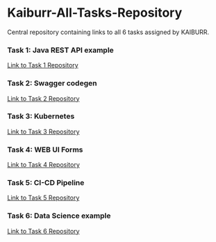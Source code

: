 # Kaiburr-All-Tasks-Repository
Central repository containing links to all 6 tasks assigned by KAIBURR.

### Task 1: Java REST API example
[Link to Task 1 Repository]([https://github.com/yourusername/task1](https://github.com/Oeyshik/Kaiburr-Task1))

### Task 2: Swagger codegen
[Link to Task 2 Repository](https://github.com/yourusername/task2)

### Task 3: Kubernetes
[Link to Task 3 Repository](https://github.com/yourusername/task3)

### Task 4: WEB UI Forms
[Link to Task 4 Repository]([https://github.com/yourusername/task4](https://github.com/Oeyshik/Kaiburr-Task4))

### Task 5: CI-CD Pipeline
[Link to Task 5 Repository](https://github.com/yourusername/task5)

### Task 6: Data Science example
[Link to Task 6 Repository]([https://github.com/yourusername/task6](https://github.com/Oeyshik/Kaiburr-Task6)https://github.com/Oeyshik/Kaiburr-Task6)
